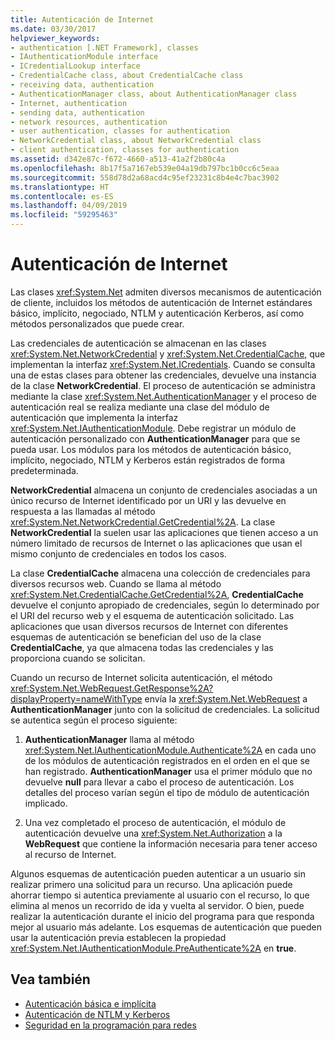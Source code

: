 ```yaml
---
title: Autenticación de Internet
ms.date: 03/30/2017
helpviewer_keywords:
- authentication [.NET Framework], classes
- IAuthenticationModule interface
- ICredentialLookup interface
- CredentialCache class, about CredentialCache class
- receiving data, authentication
- AuthenticationManager class, about AuthenticationManager class
- Internet, authentication
- sending data, authentication
- network resources, authentication
- user authentication, classes for authentication
- NetworkCredential class, about NetworkCredential class
- client authentication, classes for authentication
ms.assetid: d342e87c-f672-4660-a513-41a2f2b80c4a
ms.openlocfilehash: 8b17f5a7167eb539e04a19db797bc1b0cc6c5eaa
ms.sourcegitcommit: 558d78d2a68acd4c95ef23231c8b4e4c7bac3902
ms.translationtype: HT
ms.contentlocale: es-ES
ms.lasthandoff: 04/09/2019
ms.locfileid: "59295463"
---
```

# <a name="internet-authentication"></a>Autenticación de Internet
Las clases <xref:System.Net> admiten diversos mecanismos de autenticación de cliente, incluidos los métodos de autenticación de Internet estándares básico, implícito, negociado, NTLM y autenticación Kerberos, así como métodos personalizados que puede crear.  
  
 Las credenciales de autenticación se almacenan en las clases <xref:System.Net.NetworkCredential> y <xref:System.Net.CredentialCache>, que implementan la interfaz <xref:System.Net.ICredentials>. Cuando se consulta una de estas clases para obtener las credenciales, devuelve una instancia de la clase **NetworkCredential**. El proceso de autenticación se administra mediante la clase <xref:System.Net.AuthenticationManager> y el proceso de autenticación real se realiza mediante una clase del módulo de autenticación que implementa la interfaz <xref:System.Net.IAuthenticationModule>. Debe registrar un módulo de autenticación personalizado con **AuthenticationManager** para que se pueda usar. Los módulos para los métodos de autenticación básico, implícito, negociado, NTLM y Kerberos están registrados de forma predeterminada.  
  
 **NetworkCredential** almacena un conjunto de credenciales asociadas a un único recurso de Internet identificado por un URI y las devuelve en respuesta a las llamadas al método <xref:System.Net.NetworkCredential.GetCredential%2A>. La clase **NetworkCredential** la suelen usar las aplicaciones que tienen acceso a un número limitado de recursos de Internet o las aplicaciones que usan el mismo conjunto de credenciales en todos los casos.  
  
 La clase **CredentialCache** almacena una colección de credenciales para diversos recursos web. Cuando se llama al método <xref:System.Net.CredentialCache.GetCredential%2A>, **CredentialCache** devuelve el conjunto apropiado de credenciales, según lo determinado por el URI del recurso web y el esquema de autenticación solicitado. Las aplicaciones que usan diversos recursos de Internet con diferentes esquemas de autenticación se benefician del uso de la clase **CredentialCache**, ya que almacena todas las credenciales y las proporciona cuando se solicitan.  
  
 Cuando un recurso de Internet solicita autenticación, el método <xref:System.Net.WebRequest.GetResponse%2A?displayProperty=nameWithType> envía la <xref:System.Net.WebRequest> a **AuthenticationManager** junto con la solicitud de credenciales. La solicitud se autentica según el proceso siguiente:  
  
1. **AuthenticationManager** llama al método <xref:System.Net.IAuthenticationModule.Authenticate%2A> en cada uno de los módulos de autenticación registrados en el orden en el que se han registrado. **AuthenticationManager** usa el primer módulo que no devuelve **null** para llevar a cabo el proceso de autenticación. Los detalles del proceso varían según el tipo de módulo de autenticación implicado.  
  
2. Una vez completado el proceso de autenticación, el módulo de autenticación devuelve una <xref:System.Net.Authorization> a la **WebRequest** que contiene la información necesaria para tener acceso al recurso de Internet.  
  
 Algunos esquemas de autenticación pueden autenticar a un usuario sin realizar primero una solicitud para un recurso. Una aplicación puede ahorrar tiempo si autentica previamente al usuario con el recurso, lo que elimina al menos un recorrido de ida y vuelta al servidor. O bien, puede realizar la autenticación durante el inicio del programa para que responda mejor al usuario más adelante. Los esquemas de autenticación que pueden usar la autenticación previa establecen la propiedad <xref:System.Net.IAuthenticationModule.PreAuthenticate%2A> en **true**.  
  
## <a name="see-also"></a>Vea también

- [Autenticación básica e implícita](../../../docs/framework/network-programming/basic-and-digest-authentication.md)
- [Autenticación de NTLM y Kerberos](../../../docs/framework/network-programming/ntlm-and-kerberos-authentication.md)
- [Seguridad en la programación para redes](../../../docs/framework/network-programming/security-in-network-programming.md)
